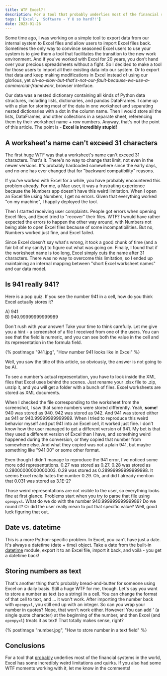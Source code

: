 ```yaml
---
title: WTF Excel?!
description: For a tool that probably underlies most of the financial systems in the world, Excel has some incredibly weird limitations and quirks. Let me share a few WTFs I encountered when working with it.
tags: ['Excel', 'Software - Y U so hard?!']
date: 2023-01-26
---
```


Some time ago, I was working on a simple tool to export data from our internal system to Excel files and allow users to import Excel files back. Sometimes the only way to convince seasoned Excel users to use your system is to give them a tool that facilitates the transition to the new work environment. And if you've worked with Excel for 20 years, you don't hand over your precious spreadsheets without a fight. So I decided to make a tool for those users to import all their existing data into our system. Or to export that data and keep making modifications in Excel instead of using our glorious, yet *oh-so-slow-but-that's-not-our-fault-because-we-use-a-commercial-framework*, browser interface.

Our data was a nested dictionary containing all kinds of Python data structures, including lists, dictionaries, and pandas DataFrames. I came up with a plan for storing most of the data in one worksheet and separating nested dictionaries with a dot in the column name. Then I would store all the lists, DataFrames, and other collections in a separate sheet, referencing them by their worksheet name + row numbers. Anyway, that's not the point of this article. The point is - **Excel is incredibly stupid!**

## A worksheet's name can't exceed 31 characters

The first huge WTF was that a worksheet's name can't exceed 31 characters. That's it. There's no way to change that limit, not even in the newer versions. It's probably hardcoded somewhere since the early days, and no one has ever changed that for "backward compatibility" reasons.

If you've worked with Excel for a while, you have probably encountered this problem already. For me, a Mac user, it was a frustrating experience because the Numbers app doesn't have this weird limitation. When I open an Excel file using Numbers, I get no errors. Given that everything worked "on my machine", I happily deployed the tool.

Then I started receiving user complaints. People got errors when opening Excel files, and Excel tried to "recover" their files. WTF? I would have rather expected the errors to happen the other way around, with Numbers not being able to open Excel files because of some incompatibilities. But no, Numbers worked just fine, and Excel failed.

Since Excel doesn't say what's wrong, it took a good chunk of time (and a fair bit of my sanity) to figure out what was going on. Finally, I found that if the worksheet name is too long, Excel simply cuts the name after 31 characters. There was no way to overcome this limitation, so I ended up maintaining an internal mapping between "short Excel worksheet names" and our data model.

## Is 941 really 941?

Here is a pop quiz. If you see the number 941 in a cell, how do you think Excel actually stores it?

A) 941  
B) 940.99999999999989

Don't rush with your answer! Take your time to think carefully. Let me give you a hint - a screenshot of a file I received from one of the users. You can see that the field is numeric, and you can see both the value in the cell and its representation in the formula field.

{% postImage "941.jpg", "How number 941 looks like in Excel" %}

Well, you saw the title of this article, so obviously, the answer is not going to be A).

To see a number's actual representation, you have to look inside the XML files that Excel uses behind the scenes. Just rename your .xlsx file to .zip, unzip it, and you will get a folder with a bunch of files. Excel worksheets are stored as XML documents.

When I checked the file corresponding to the worksheet from the screenshot, I saw that some numbers were stored differently. Yeah, **some**! 940 was stored as 940. 942 was stored as 942. And 941 was stored either as 941 or 940.99999999999989. When I tried to reproduce this weird behavior myself and put 941 into an Excel cell, it worked just fine. I don't know how the user managed to get a different version of 941. My bet is that they used a different version of Excel than I have, and something weird happened during the conversion, or they copied that number from somewhere else. And what they copied was not a plain 941, but maybe something like "941.00" or some other format.

Even though I didn't manage to reproduce the 941 error, I've noticed some more odd representations. 0.27 was stored as 0.27. 0.28 was stored as 0.28000000000000003. 0.29 was stored as 0.28999999999999998. It seems Excel really hates the number 0.29. Oh, and did I already mention that 0.031 was stored as 3.1E-2?

Those weird representations are not visible to the user, so everything looks fine at first glance. Problems start when you try to parse that file using `openpyxl`. What do we do with the number 940.99999999999989? Do we round it? Or did the user really mean to put that specific value? Well, good luck figuring that out.

## Date vs. datetime

This is a more Python-specific problem. In Excel, you can't have just a date. It's always a datetime (date + time) object. Take a date from the built-in [datetime](https://docs.python.org/3/library/datetime.html) module, export it to an Excel file, import it back, and voilà - you get a datetime back!

## Storing numbers as text

That's another thing that's probably bread-and-butter for someone using Excel on a daily basis. Still a huge WTF for me, though. Let's say you want to store a number as text (so a string) in a cell. You can change the format of that cell to text, and ... it won't work. After importing the number back with `openpyxl`, you still end up with an integer. So can you wrap your number in quotes? Nope, that won't work either. However! You can add ' (a single quote character) at the beginning of the number, and then Excel (and `openpyxl`) treats it as text! That totally makes sense, right?

{% postImage "number.jpg", "How to store number in a text field" %}

## Conclusions

For a tool that [probably](https://starecat.com/content/wp-content/uploads/the-whole-world-financial-systems-held-by-excel.jpg) underlies most of the financial systems in the world, Excel has some incredibly weird limitations and quirks. If you also had some WTF moments working with it, let me know in the comments!
